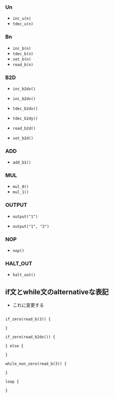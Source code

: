 ### Un
* `inc_u(n)`
* `tdec_u(n)`

### Bn
* `inc_b(n)`
* `tdec_b(n)`
* `set_b(n)`
* `read_b(n)`

### B2D
* `inc_b2dx()`
* `inc_b2dx()`

* `tdec_b2dx()`
* `tdec_b2dy()`

* `read_b2d()`
* `set_b2d()`

### ADD
* `add_b1()`

### MUL
* `mul_0()`
* `mul_1()`

### OUTPUT
* `output("1")`

* `output("1", "2")`

### NOP
* `nop()`

### HALT_OUT
* `halt_out()`

## if文とwhile文のalternativeな表記
* これに変更する

```

if_zero(read_b(3)) {

}

if_zero(read_b2dx()) {

} else {

}

while_non_zero(read_b(3)) {

}

loop {

}

```

